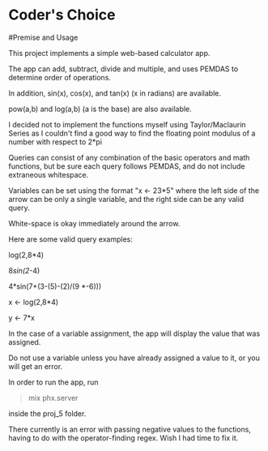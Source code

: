 # Coder's Choice

#Premise and Usage

This project implements a simple web-based calculator app.

The app can add, subtract, divide and multiple, and uses PEMDAS to determine order of operations.

In addition, sin(x), cos(x), and tan(x) (x in radians) are available.

pow(a,b) and log(a,b) (a is the base) are also available.

I decided not to implement the functions myself using Taylor/Maclaurin Series as I
couldn't find a good way to find the floating point modulus of a number with respect to 2*pi

Queries can consist of any combination of the basic operators and math functions,
but be sure each query follows PEMDAS, and do not include extraneous whitespace.

Variables can be set using the format "x <- 23*5" where the left side of the arrow
can be only a single variable, and the right side can be any valid query.

White-space is okay immediately around the arrow.

Here are some valid query examples:

log(2,8*4)

8*sin(2*-4)

4*sin(7+(3-(5)-(2)/(9 *-6)))

x <- log(2,8*4)

y <- 7*x

In the case of a variable assignment, the app will display the value that was assigned.

Do not use a variable unless you have already assigned a value to it, or you will get an error.

In order to run the app, run

>mix phx.server

inside the proj_5 folder.

There currently is an error with passing negative values to the functions,
having to do with the operator-finding regex. Wish I had time to fix it.